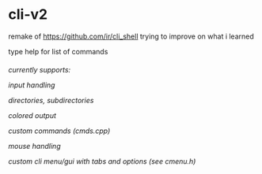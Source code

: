 # cli-v2

remake of https://github.com/ir/cli_shell trying to improve on what i learned

type help for list of commands

<h6>
currently supports:
  
  input handling

  directories, subdirectories

  colored output

  custom commands (cmds.cpp)

  mouse handling

  custom cli menu/gui with tabs and options (see cmenu.h)
